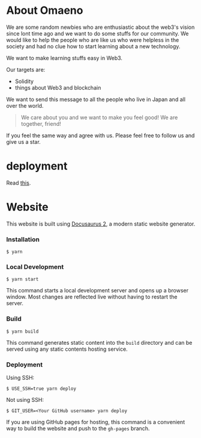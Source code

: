 # About Omaeno

We are some random newbies who are enthusiastic about the web3's vision since lont time ago and we want to do some stuffs for our community. We would like to help the people who are like us who were helpless in the society and had no clue how to start learning about a new technology.

We want to make learning stuffs easy in Web3.

Our targets are:

-   Solidity
-   things about Web3 and blockchain

We want to send this message to all the people who live in Japan and all over the world.

> We care about you and we want to make you feel good! We are together, friend!

If you feel the same way and agree with us. Please feel free to follow us and give us a star.

# deployment

Read [this](https://docusaurus.io/docs/deployment).

# Website

This website is built using [Docusaurus 2](https://docusaurus.io/), a modern static website generator.

### Installation

```
$ yarn
```

### Local Development

```
$ yarn start
```

This command starts a local development server and opens up a browser window. Most changes are reflected live without having to restart the server.

### Build

```
$ yarn build
```

This command generates static content into the `build` directory and can be served using any static contents hosting service.

### Deployment

Using SSH:

```
$ USE_SSH=true yarn deploy
```

Not using SSH:

```
$ GIT_USER=<Your GitHub username> yarn deploy
```

If you are using GitHub pages for hosting, this command is a convenient way to build the website and push to the `gh-pages` branch.
